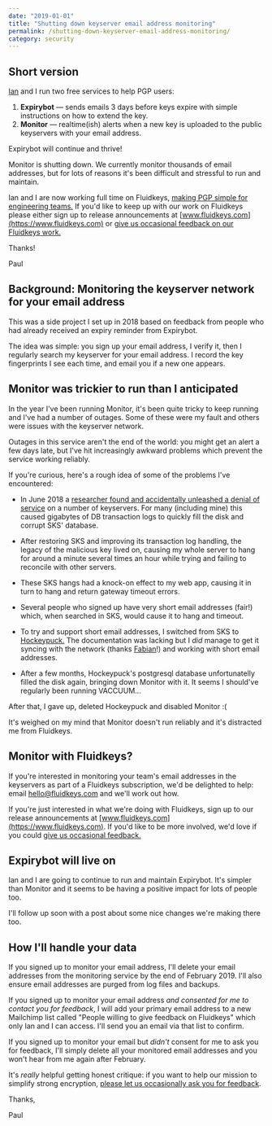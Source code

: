 ```yaml
---
date: "2019-01-01"
title: "Shutting down keyserver email address monitoring"
permalink: /shutting-down-keyserver-email-address-monitoring/
category: security
---
```


## Short version

[Ian](https://twitter.com/idrysdale) and I run two free services to help PGP users:


1.  **Expirybot** — sends emails 3 days before keys expire with simple instructions on how to extend the key.
1.  **Monitor** — realtime(ish) alerts when a new key is uploaded to the public keyservers with your email address.

Expirybot will continue and thrive!

Monitor is shutting down. We currently monitor thousands of email addresses, but for lots of reasons it's been difficult and stressful to run and maintain.

Ian and I are now working full time on Fluidkeys, [making PGP simple for engineering teams.](https://www.fluidkeys.com/fluidkeys-v1-preview/) If you'd like to keep up with our work on Fluidkeys please either sign up to release announcements at [www.fluidkeys.com](https://www.fluidkeys.com) or [give us occasional feedback on our Fluidkeys work.][fluidkeys-feedback-list]

Thanks!

Paul

<!--more-->

## Background: Monitoring the keyserver network for your email address

This was a side project I set up in 2018 based on feedback from people who had already received an expiry reminder from Expirybot.

The idea was simple: you sign up your email address, I verify it, then I regularly search my keyserver for your email address. I record the key fingerprints I see each time, and email you if a new one appears.


## Monitor was trickier to run than I anticipated

In the year I've been running Monitor, it's been quite tricky to keep running and I've had a number of outages. Some of these were my fault and others were issues with the keyserver network.

Outages in this service aren't the end of the world: you might get an alert a few days late, but I've hit increasingly awkward problems which prevent the service working reliably.

If you're curious, here's a rough idea of some of the problems I've encountered:


*   In June 2018 a [researcher found and accidentally unleashed a denial of service](https://bitbucket.org/skskeyserver/sks-keyserver/issues/60/denial-of-service-via-large-uid-packets) on a number of keyservers. For many (including mine) this caused gigabytes of DB transaction logs to quickly fill the disk and corrupt SKS' database.

*   After restoring SKS and improving its transaction log handling, the legacy of the malicious key lived on, causing my whole server to hang for around a minute several times an hour while trying and failing to reconcile with other servers.

*   These SKS hangs had a knock-on effect to my web app, causing it in turn to hang and return gateway timeout errors.

*   Several people who signed up have very short email addresses (fair!) which, when searched in SKS, would cause it to hang and timeout.

*   To try and support short email addresses, I switched from SKS to [Hockeypuck.](https://hockeypuck.github.io/) The documentation was lacking but I _did_ manage to get it syncing with the network (thanks [Fabian](https://lists.nongnu.org/archive/html/sks-devel/2018-08/msg00024.html)!) and working with short email addresses.

*   After a few months, Hockeypuck's postgresql database unfortunatelly filled the disk again, bringing down Monitor with it. It seems I should've regularly been running VACCUUM...

After that, I gave up, deleted Hockeypuck and disabled Monitor :(

It's weighed on my mind that Monitor doesn't run reliably and it's distracted me from Fluidkeys.


## Monitor with Fluidkeys?

If you're interested in monitoring your team's email addresses in the keyservers as part of a Fluidkeys subscription, we'd be delighted to help: email [hello@fluidkeys.com](mailto:hello@fluidkeys.com) and we'll work out how.

If you're just interested in what we're doing with Fluidkeys, sign up to our release announcements at [www.fluidkeys.com](https://www.fluidkeys.com). If you'd like to be more involved, we'd love if you could [give us occasional feedback.][fluidkeys-feedback-list]


## Expirybot will live on

Ian and I are going to continue to run and maintain Expirybot. It's simpler than Monitor and it seems to be having a positive impact for lots of people too.

I'll follow up soon with a post about some nice changes we're making there too.

## How I'll handle your data

If you signed up to monitor your email address, I'll delete your email addresses from the monitoring service by the end of February 2019. I'll also ensure email addresses are purged from log files and backups.

If you signed up to monitor your email address _and consented for me to contact you for feedback_, I will add your primary email address to a new Mailchimp list called "People willing to give feedback on Fluidkeys" which only Ian and I can access. I'll send you an email via that list to confirm.

If you signed up to monitor your email but _didn't_ consent for me to ask you for feedback, I'll simply delete all your monitored email addresses and you won't hear from me again after February.

It's _really_ helpful getting honest critique: if you want to help our mission to simplify strong encryption, [please let us occasionally ask you for feedback][fluidkeys-feedback-list].

Thanks,

Paul

[fluidkeys-feedback-list]: https://eepurl.com/gffcu9
[paul-twitter]: https://twitter.com/fawkesley
